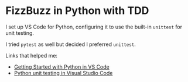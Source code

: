 # FizzBuzz in Python with TDD

I set up VS Code for Python, configuring it to use the built-in `unittest` for unit testing.

I tried `pytest` as well but decided I preferred `unittest`.

Links that helped me:
- [Getting Started with Python in VS Code](https://code.visualstudio.com/docs/python/python-tutorial)
- [Python unit testing in Visual Studio Code](https://code.visualstudio.com/docs/python/unit-testing)